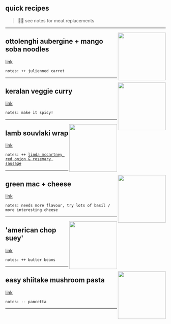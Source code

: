 ## quick recipes

> 🍖🚫 see notes for meat replacements

----

<img src="http://www.ottolenghi.co.uk/media/catalog/product/cache/1/image/9df78eab33525d08d6e5fb8d27136e95/n/o/noodles.jpg" align="right" height="150px" />

## ottolenghi aubergine + mango soba noodles

[link](http://thehappyfoodie.co.uk/recipes/soba-noodles-with-aubergine-and-mango)

`notes: ++ julienned carrot`

----

<img src="http://cdn.jamieoliver.com/recipe-database/oldImages/medium/850_1_1436804730.jpg" align="right" height="150px" />

## keralan veggie curry

[link](http://www.jamieoliver.com/recipes/vegetable-recipes/keralan-veggie-curry-with-poppadoms-rice-minty-yoghurt/)

`notes: make it spicy!`

----

<img src="http://munchies-images.vice.com/wp_upload/lamb-souvlaki.jpg?crop=1xw:0.8xh;*,*&resize=300:*" align="right" height="150px" />

## lamb souvlaki wrap

[link](https://munchies.vice.com/en_uk/recipes/lamb-souvlaki-wrap)

`notes: ++ `[`linda mccartney red onion & rosemary sausage`](http://www.lindamccartneyfoods.co.uk/our-food/frozen-range/vegetarian-red-onion-rosemary-sausages/)  

----

<img src="http://munchies-images.vice.com/wp_upload/pesto-mac-and-cheese-munchies.jpg?crop=1xw:0.4xh;*,*&resize=300:*" align="right" height="150px" />

## green mac + cheese

[link](https://munchies.vice.com/en_uk/recipes/green-macaroni-and-cheese)  

`notes: needs more flavour, try lots of basil / more interesting cheese`

----

<img src="http://www.seriouseats.com/recipes/assets_c/2014/09/20140923-American-chop-suey-01-thumb-1500xauto-411603.jpg" align="right" height="150px" />

## 'american chop suey'

[link](http://www.seriouseats.com/recipes/2014/09/american-chop-suey-johnny-marzetti-beefaroni-hamburger-helper-goulash-italian-american-recipe.html)  

`notes: ++ butter beans`

----

<img src="http://www.seriouseats.com/recipes/assets_c/2014/10/10072014_pasta_mushrooms_yasmin_fahr4-thumb-1500xauto-413041.jpg" align="right" height="150px" />

## easy shiitake mushroom pasta

[link](http://www.seriouseats.com/recipes/2014/10/pasta-pancetta-shiitake-mushrooms-parmesan-recipe.html)  

`notes: -- pancetta`

----
